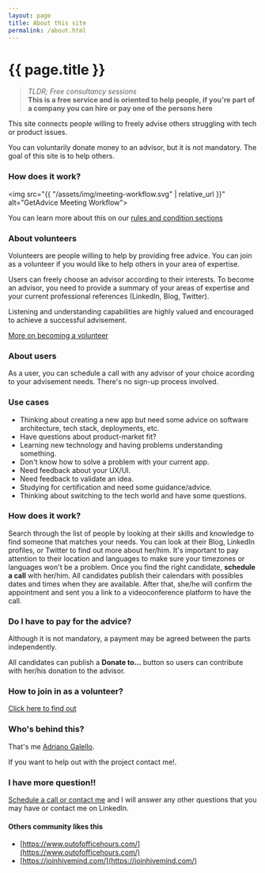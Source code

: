 ```yaml
---
layout: page
title: About this site
permalink: /about.html
---
```


# {{ page.title }}

> *TLDR; Free consultancy sessions*  
> **This is a free service and is oriented to help people, if you're part of a company you can hire or pay one of the persons here**

This site connects people willing to freely advise others struggling with tech or product issues.

You can voluntarily donate money to an advisor, but it is not mandatory. The goal of this site is to help others.

### How does it work?

<img src="{{ "/assets/img/meeting-workflow.svg" | relative_url }}" alt="GetAdvice Meeting Workflow">

You can learn more about this on our [rules and condition sections](/rules-and-conditions.html)

### About volunteers

Volunteers are people willing to help by providing free advice. You can join as a volunteer if you would like to help others in your area of expertise. 

Users can freely choose an advisor according to their interests. To become an advisor, you need to provide a summary of your areas of expertise and your current professional references (LinkedIn, Blog, Twitter). 

Listening and understanding capabilities are highly valued and encouraged to achieve a successful advisement.

[More on becoming a volunteer](/join.html)

### About users

As a user, you can schedule a call with any advisor of your choice acording to your advisement needs. There's no sign-up process involved.

### Use cases

- Thinking about creating a new app but need some advice on software architecture, tech stack, deployments, etc.
- Have questions about product-market fit?
- Learning new technology and having problems understanding something.
- Don't know how to solve a problem with your current app.
- Need feedback about your UX/UI.
- Need feedback to validate an idea.
- Studying for certification and need some guidance/advice.
- Thinking about switching to the tech world and have some questions.

### How does it work?

Search through the list of people by looking at their skills and knowledge to find someone that matches your needs. You can look at their Blog, LinkedIn profiles, or Twitter to find out more about her/him.
It's important to pay attention to their location and languages to make sure your timezones or languages won't be a problem.
Once you find the right candidate, **schedule a call** with her/him. All candidates publish their calendars with possibles dates and times when they are available. After that, she/he will confirm the appointment and sent you a link to a videoconference platform to have the call.

### Do I have to pay for the advice?

Although it is not mandatory, a payment may be agreed between the parts independently.

All candidates can publish a **Donate to...** button so users can contribute with her/his donation to the advisor.

### How to join in as a volunteer?
[Click here to find out](/join.html)

### Who's behind this?
That's me [Adriano Galello](/adriano.galello).

If you want to help out with the project contact me!. 

### I have more question!!
[Schedule a call or contact me](/adriano.galello) and I will answer any other questions that you may have or contact me on LinkedIn.

#### Others community likes this

- [https://www.outofofficehours.com/](https://www.outofofficehours.com/)
- [https://joinhivemind.com/](https://joinhivemind.com/)